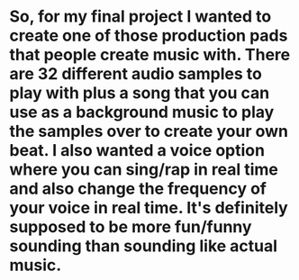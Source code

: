 # So, for my final project I wanted to create one of those production pads that people create music with. There are 32 different audio samples to play with plus a song that you can use as a background music to play the samples over to create your own beat. I also wanted a voice option where you can sing/rap in real time and also change the frequency of your voice in real time. It's definitely supposed to be more fun/funny sounding than sounding like actual music. 
